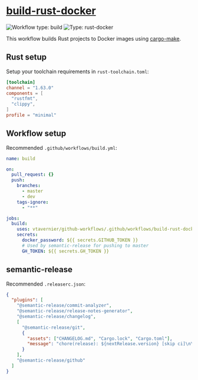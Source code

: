 # [build-rust-docker](../.github/workflows/build-rust-docker.yml)

![Workflow type: build](https://img.shields.io/badge/workflow-build-blue)
![Type: rust-docker](https://img.shields.io/badge/type-rust-docker-green)

This workflow builds Rust projects to Docker images using [cargo-make](https://github.com/sagiegurari/cargo-make).

## Rust setup

Setup your toolchain requirements in `rust-toolchain.toml`:

```toml
[toolchain]
channel = "1.63.0"
components = [
  "rustfmt",
  "clippy",
]
profile = "minimal"
```

## Workflow setup

Recommended `.github/workflows/build.yml`:

```yaml
name: build

on:
  pull_request: {}
  push:
    branches:
      - master
      - dev
    tags-ignore:
      - "**"

jobs:
  build:
    uses: vtavernier/github-workflows/.github/workflows/build-rust-docker.yml@WORKFLOW_VERSION
    secrets:
      docker_password: ${{ secrets.GITHUB_TOKEN }}
      # Used by semantic-release for pushing to master
      GH_TOKEN: ${{ secrets.GH_TOKEN }}
```

## semantic-release

Recommended `.releaserc.json`:

```json
{
  "plugins": [
    "@semantic-release/commit-analyzer",
    "@semantic-release/release-notes-generator",
    "@semantic-release/changelog",
    [
      "@semantic-release/git",
      {
        "assets": ["CHANGELOG.md", "Cargo.lock", "Cargo.toml"],
        "message": "chore(release): ${nextRelease.version} [skip ci]\n\n${nextRelease.notes}"
      }
    ],
    "@semantic-release/github"
  ]
}
```
